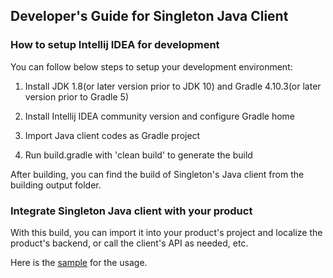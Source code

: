 ## Developer's Guide for Singleton Java Client

### How to setup Intellij IDEA for development

You can follow below steps to setup your development environment:

1. Install JDK 1.8(or later version prior to JDK 10) and Gradle 4.10.3(or later version prior to Gradle 5)

2. Install Intellij IDEA community version and configure Gradle home

3. Import Java client codes as Gradle project

4. Run build.gradle with 'clean build' to generate the build

After building, you can find the build of Singleton's Java client from the building output folder. 

### Integrate Singleton Java client with your product

With this build, you can import it into your product's project and localize the product's backend, or call the client's API as needed, etc.

Here is the [sample](https://github.com/vmware/singleton/tree/g11n-java-client/sample-client-app) for the usage.




